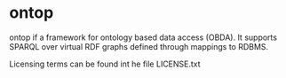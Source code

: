 ontop
======

ontop if a framework for ontology based data access (OBDA). It supports SPARQL over
virtual RDF graphs defined through mappings to RDBMS. 

Licensing terms can be found int he file LICENSE.txt


